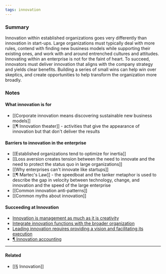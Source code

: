 ```yaml
---
tags: innovation
---
```


### Summary

Innovation within established organizations goes very differently than innovation in start-ups. Large organizations must typically deal with more rules, contend with finding new business models while supporting their existing ones, and work with and around entrenched cultures and attitudes. Innovating within an enterprise is not for the faint of heart. To succeed, innovators must deliver innovation that aligns with the company strategy and yields clear benefits. Building a series of small wins can help win over skeptics, and create opportunities to help transform the organization more broadly.

### Notes

#### What innovation is for

-   [[Corporate innovation means discovering sustainable new business models]]
-   [[¶ Innovation theater]] - activities that give the appearance of innovation but that don't deliver the results

#### Barriers to innovation in the enterprise

-   [[Established organizations tend to optimize for inertia]]
-   [[Loss aversion creates tension between the need to innovate and the need to protect the status quo in large organizations]]
-   [[Why enterprises can't innovate like startups]]
-   [[¶ Martec's Law]] - the speedboat and the tanker metaphor is used to describe the gap in velocity between technology, change, and innovation and the speed of the large enterprise
-   [[Common innovation anti-patterns]]
-   [[Common myths about innovation]]

#### Succeeding at Innovation
-   [Innovation is management as much as it is creativity](https://publish.obsidian.md/mobydiction/notes/Innovation+is+management+as+much+as+it+is+creativity)
-   [Integrate innovation functions with the broader organization](https://publish.obsidian.md/mobydiction/notes/Integrate+innovation+functions+with+the+broader+organization)
-   [Leading innovation requires providing a vision and facilitating its execution](https://publish.obsidian.md/mobydiction/notes/Leading+innovation+requires+providing+a+vision+and+facilitating+its+execution)
-   [¶ Innovation accounting](https://publish.obsidian.md/mobydiction/notes/%C2%B6+Innovation+accounting)

---
#### Related
- [[§ Innovation]]